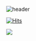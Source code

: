![header](https://capsule-render.vercel.app/api?type=Waving&text=Kimjongdeok11)

[![Hits](https://hits.seeyoufarm.com/api/count/incr/badge.svg?url=https%3A%2F%2Fgithub.com%2FKimjongdeok11%2FKimjongdeok11&count_bg=%2379C83D&title_bg=%23555555&icon=&icon_color=%23E7E7E7&title=hits&edge_flat=false)](https://hits.seeyoufarm.com)

<img src="https://img.shields.io/badge/python-3776AB?style=flat-square&logo=python&logoColor=white"/>



